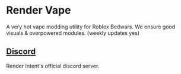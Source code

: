 # Render Vape
A very hot vape modding utility for Roblox Bedwars. We ensure good visuals & overpowered modules. (weekly updates yes)

## [Discord](https://discord.gg/render)
Render Intent's official discord server.
